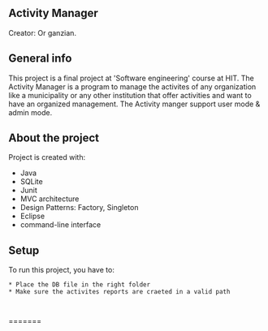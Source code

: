 
## Activity Manager

Creator: Or ganzian.

## General info
This project is a final project at 'Software engineering' course at HIT.
The Activity Manager is a program to manage the activites of any organization like a municipality or any other institution that offer activities and want to have an organized management.
The Activity manger support user mode & admin mode.
	
## About the project
Project is created with:
* Java
* SQLite
* Junit
* MVC architecture
* Design Patterns: Factory, Singleton
* Eclipse
* command-line interface
	
## Setup
To run this project, you have to:

```
* Place the DB file in the right folder
* Make sure the activites reports are craeted in a valid path



```
=======
